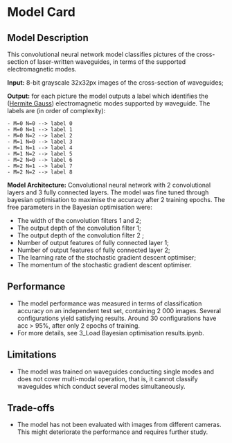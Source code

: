 # Model Card

## Model Description
This convolutional neural network model classifies pictures of the cross-section of laser-written waveguides, in terms of the supported electromagnetic modes.

**Input:** 8-bit grayscale 32x32px images of the cross-section of waveguides;

**Output:** for each picture the model outputs a label which identifies the ([Hermite Gauss](https://en.wikipedia.org/wiki/Gaussian_beam)) electromagnetic modes supported by waveguide. The labels are (in order of complexity):

	- M=0 N=0 --> label 0
	- M=0 N=1 --> label 1
	- M=0 N=2 --> label 2
	- M=1 N=0 --> label 3
	- M=1 N=1 --> label 4
	- M=1 N=2 --> label 5
	- M=2 N=0 --> label 6
	- M=2 N=1 --> label 7
	- M=2 N=2 --> label 8

**Model Architecture:** Convolutional neural network with 2 convolutional layers and 3 fully connected layers. The model was fine tuned through bayesian optimisation to maximise the accuracy after 2 training epochs. The free parameters in the Bayesian optimisation were:

- The width of the convolution filters 1 and 2;
- The output depth of the convolution filter 1;
- The output depth of the convolution filter 2 ;
- Number of output features of fully connected layer 1;
- Number of output features of fully connected layer 2;
- The learning rate of the stochastic gradient descent optimiser;
- The momentum of the stochastic gradient descent optimiser.


## Performance
- The model performance was measured in terms of classification accuracy on an independent test set, containing 2 000 images. Several configurations yield satisfying results. Around 30 configurations have acc > 95\%, after only 2 epochs of training.
- For more details, see 3_Load Bayesian optimisation results.ipynb.

## Limitations
- The model was trained on waveguides conducting single modes and does not cover multi-modal operation, that is, it cannot classify waveguides which conduct several modes simultaneously.


## Trade-offs
- The model has not been evaluated with images from different cameras. This might deteriorate the performance and requires further study.